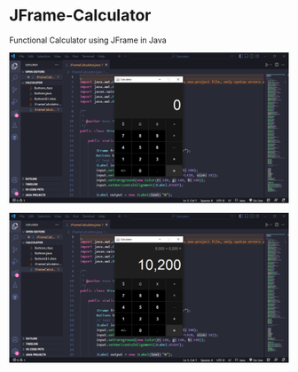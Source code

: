 # JFrame-Calculator
 Functional Calculator using JFrame in Java

![](Calculator.png)



![](Calculator1.png)

